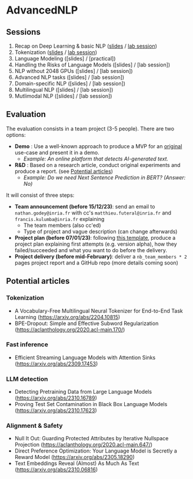 # AdvancedNLP

## Sessions
1. Recap on Deep Learning & basic NLP ([slides](https://github.com/NathanGodey/AdvancedNLP/raw/main/slides/pdf/course1_recap.pdf) / [lab session](https://colab.research.google.com/drive/1_QzQBdP289benS8Uo3yPQmtXoM-f80-n?usp=sharing))
2. Tokenization ([slides](https://github.com/NathanGodey/AdvancedNLP/raw/main/slides/pdf/course2_tokenization.pdf) / [lab session](https://colab.research.google.com/drive/1xEKz_1LcnkfcEenukIGCrk-Nf_5Hb19s?usp=sharing))
3. Language Modeling ([slides] / [practical])
4. Handling the Risks of Language Models ([slides] / [lab session])
5. NLP without 2048 GPUs ([slides] / [lab session])
6. Advanced NLP tasks ([slides] / [lab session])
7. Domain-specific NLP ([slides] / [lab session])
8. Multilingual NLP ([slides] / [lab session])
9. Mutlimodal NLP ([slides] / [lab session])

## Evaluation
The evaluation consists in a team project (3-5 people). There are two options:
- **Demo** : Use a well-known approach to produce a MVP for an <ins>original</ins> use-case and present it in a demo.
  - *Example: An online platform that detects AI-generated text.*<br>
- **R&D** : Based on a research article, conduct original experiments and produce a report. (see [Potential articles](#potential-articles))
  - *Example: Do we need Next Sentence Prediction in BERT? (Answer: No)*

It will consist of three steps:
- **Team announcement (before 15/12/23)**: send an email to `nathan.godey@inria.fr` with cc's `matthieu.futeral@inria.fr` and `francis.kulumba@inria.fr` explaining
  - The team members (also cc'ed)
  - Type of project and vague description (can change afterwards)
- **Project plan (before 07/01/23)**: following [this template](https://docs.google.com/document/d/1rCWr6p5N0ip7fpNv9e5wjX7gez4oaFGioatYXRRKGR8/edit?usp=sharing), produce a project plan explaining first attempts (e.g. version alpha), how they failed/succeeded and what you want to do before the delivery.
- **Project delivery (before mid-February)**: deliver a `nb_team_members * 2` pages project report and a GitHub repo (more details coming soon)
 
## Potential articles
### Tokenization
- A Vocabulary-Free Multilingual Neural Tokenizer for End-to-End Task Learning (https://arxiv.org/abs/2204.10815)
- BPE-Dropout: Simple and Effective Subword Regularization (https://aclanthology.org/2020.acl-main.170/)

### Fast inference
- Efficient Streaming Language Models with Attention Sinks (https://arxiv.org/abs/2309.17453)

### LLM detection
- Detecting Pretraining Data from Large Language Models (https://arxiv.org/abs/2310.16789)
- Proving Test Set Contamination in Black Box Language Models (https://arxiv.org/abs/2310.17623)

### Alignment & Safety
- Null It Out: Guarding Protected Attributes by Iterative Nullspace Projection (https://aclanthology.org/2020.acl-main.647/)
- Direct Preference Optimization: Your Language Model is Secretly a Reward Model (https://arxiv.org/abs/2305.18290)
- Text Embeddings Reveal (Almost) As Much As Text (https://arxiv.org/abs/2310.06816)
